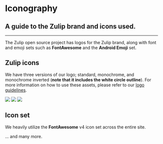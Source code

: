# Iconography

## A guide to the Zulip brand and icons used.

---

The Zulip open source project has logos for the Zulip brand, along with font and emoji sets such as **FontAwesome** and the **Android Emoji** set.

## Zulip icons

We have three versions of our logo; standard, monochrome, and monochrome inverted (<b>note that it includes the white circle outline</b>).
For more information on how to use these assets, please refer to our <a href="#/guidelines/Logo">logo guidelines</a>.

<div class="icons">
    <img class="icon" src="/assets/zulip-icon.png" />
    <img class="icon" src="/assets/zulip-icon.svg" />
    <img class="icon" src="/assets/zulip-icon-white.svg" />
</div>

## Icon set
We heavily utilize the **FontAwesome** v4 icon set across the entire site.

<div class="icon-set">
    <i class="fa fa-comments-o"></i>
    <i class="fa fa-compass"></i>
    <i class="fa fa-copyright"></i>
    <i class="fa fa-creative-commons"></i>
    <i class="fa fa-credit-card"></i>
    <i class="fa fa-credit-card-alt"></i>
    <i class="fa fa-crop"></i>
    <i class="fa fa-crosshairs"></i>
    <i class="fa fa-cube"></i>
    <i class="fa fa-cubes"></i>
    <i class="fa fa-cutlery"></i>
    <i class="fa fa-dashboard"></i>
    <i class="fa fa-database"></i>
    <i class="fa fa-deaf"></i>
    <i class="fa fa-deafness"></i>
    <i class="fa fa-desktop"></i>
    <i class="fa fa-diamond"></i>
    <i class="fa fa-dot-circle-o"></i>
    <i class="fa fa-download"></i>
    <i class="fa fa-drivers-license"></i>
    <i class="fa fa-drivers-license-o"></i>
    <i class="fa fa-edit"></i>
    <i class="fa fa-ellipsis-h"></i>
    <i class="fa fa-ellipsis-v"></i>
    <i class="fa fa-envelope"></i>
    <i class="fa fa-envelope-o"></i>
    <i class="fa fa-envelope-open"></i>
    <i class="fa fa-envelope-open-o"></i>
    <i class="fa fa-envelope-square"></i>
    <i class="fa fa-eraser"></i>
    <i class="fa fa-exchange"></i>
    <i class="fa fa-phone"></i>
    <i class="fa fa-phone-square"></i>
    <i class="fa fa-photo"></i>
    <i class="fa fa-picture-o"></i>
    <i class="fa fa-pie-chart"></i>
    <i class="fa fa-plane"></i>
    <i class="fa fa-plug"></i>
    <i class="fa fa-plus"></i>
    <i class="fa fa-plus-circle"></i>
    <i class="fa fa-plus-square"></i>
    <i class="fa fa-plus-square-o"></i>
    <i class="fa fa-podcast"></i>
    <i class="fa fa-power-off"></i>
    <i class="fa fa-print"></i>
    <i class="fa fa-puzzle-piece"></i>
    <i class="fa fa-qrcode"></i>
    <i class="fa fa-question"></i>
    <i class="fa fa-question-circle"></i>
    <i class="fa fa-question-circle-o"></i>
    <i class="fa fa-quote-left"></i>
    <i class="fa fa-quote-right"></i>
    <i class="fa fa-random"></i>
    <i class="fa fa-recycle"></i>
    <i class="fa fa-refresh"></i>
    <i class="fa fa-registered"></i>
    <i class="fa fa-remove"></i>
    <i class="fa fa-reorder"></i>
    <i class="fa fa-reply"></i>
    <i class="fa fa-reply-all"></i>
    <i class="fa fa-retweet"></i>
    <i class="fa fa-road"></i>
    <i class="fa fa-rocket"></i>
    <i class="fa fa-rss"></i>
    <i class="fa fa-rss-square"></i>
    <i class="fa fa-s15"></i>
    <i class="fa fa-search"></i>
    <i class="fa fa-search-minus"></i>
    <i class="fa fa-search-plus"></i>
    <i class="fa fa-send"></i>
    <i class="fa fa-send-o"></i>
    <i class="fa fa-server"></i>
    <i class="fa fa-share"></i>
    <i class="fa fa-share-alt"></i>
    <i class="fa fa-share-alt-square"></i>
    <i class="fa fa-share-square"></i>
    <i class="fa fa-share-square-o"></i>
    <i class="fa fa-shield"></i>
    <i class="fa fa-ship"></i>
    <i class="fa fa-shopping-bag"></i>
    <i class="fa fa-shopping-basket"></i>
    <i class="fa fa-shopping-cart"></i>
    <nobr><span>... and many more.</span></nobr>
</div>
